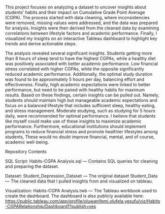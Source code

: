This project focuses on analyzing a dataset to uncover insights about students’ habits and their impact on Cumulative Grade Point Average (CGPA). The process started with data cleaning, where inconsistencies were removed, missing values were addressed, and the data was prepared for analysis. Insights were then derived from the cleaned data by examining correlations between lifestyle factors and academic performance. Finally, I visualized my insights on an interactive Tableau dashboard to highlight key trends and derive actionable steps. 

The analysis revealed several significant insights. Students getting more than 8 hours of sleep tend to have the highest CGPAs, while a healthy diet was positively associated with better academic performance. Low financial stress correlated with higher CGPAs, while the opposite significantly reduced academic performance. Additionally, the optimal study duration was found to be approximately 5 hours per day, balancing effort and effectiveness. Finally, high academic expectations were linked to better performance, but need to be paired with healthy habits for maximum results.
Based on these findings, certain insights can be pulled out. Namely, students should maintain high but manageable academic expectations and focus on a balanced lifestyle that includes sufficient sleep, healthy eating, and stress management. Moderate studying, such as studying for 5 hours daily, were recommended for optimal performance. 
I believe that students like myself could make use of these insights to maximize academic performance. Furthermore, educational institutions should implement programs to reduce financial stress and promote healthier lifestyles among students, These would no doubt improve financial, mental, and of course, academic well-being. 

Repository Contents

SQL Script:
Habits-CGPA Analysis.sql — Contains SQL queries for cleaning and preparing the dataset. 

Dataset:
Student_Depression_Dataset — The original dataset
Student_Data — The cleaned data that I pulled insights from and visualized on tableau. 

Visualization:
Habits-CGPA Analysis.twb — The Tableau workbook used to create the dashboard.
The dashboard is also publicly available here: https://public.tableau.com/app/profile/oluwanifemi.olufela.yesufu/viz/Habits-CGPARelationship/Dashboard1?publish=yes 

